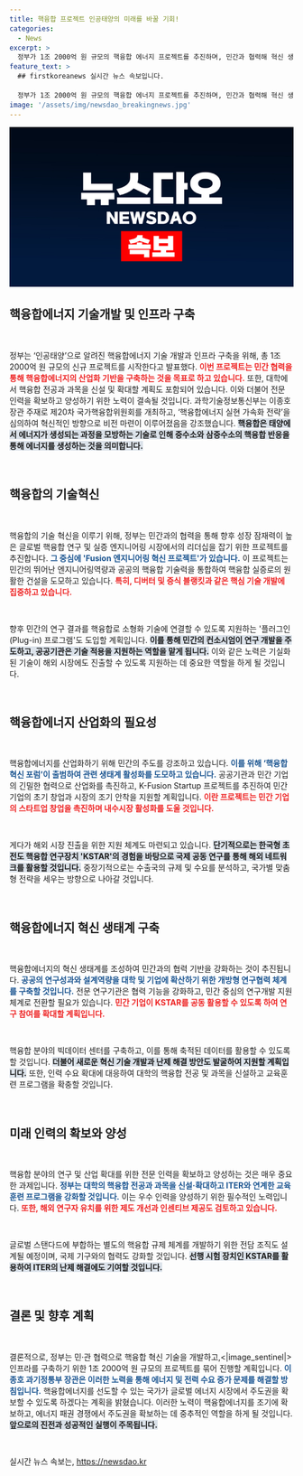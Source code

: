 ```yaml
---
title: 핵융합 프로젝트 인공태양의 미래를 바꿀 기회!
categories:
  - News
excerpt: >
  정부가 1조 2000억 원 규모의 핵융합 에너지 프로젝트를 추진하며, 민간과 협력해 혁신 생태계를 조성합니다. 미래 에너지 주권을 확보하기 위한 전략이 주목받고 있습니다. 
feature_text: >
  ## firstkoreanews 실시간 뉴스 속보입니다.

  정부가 1조 2000억 원 규모의 핵융합 에너지 프로젝트를 추진하며, 민간과 협력해 혁신 생태계를 조성합니다. 미래 에너지 주권을 확보하기 위한 전략이 주목받고 있습니다. 
image: '/assets/img/newsdao_breakingnews.jpg'
---
```


<p><img src="/assets/img/newsdao_breakingnews.jpg" alt="firstkoreanews 속보" /></p>

<h2 data-ke-size="size26">핵융합에너지 기술개발 및 인프라 구축</h2>

<p data-ke-size="size16">&nbsp;</p>

<p>정부는 ‘인공태양’으로 알려진 핵융합에너지 기술 개발과 인프라 구축을 위해, 총 1조 2000억 원 규모의 신규 프로젝트를 시작한다고 발표했다. <b><span style="color: #ee2323;">이번 프로젝트는 민간 협력을 통해 핵융합에너지의 산업화 기반을 구축하는 것을 목표로 하고 있습니다.</span></b> 또한, 대학에서 핵융합 전공과 과목을 신설 및 확대할 계획도 포함되어 있습니다. 이와 더불어 전문 인력을 확보하고 양성하기 위한 노력이 결속될 것입니다. 과학기술정보통신부는 이종호 장관 주재로 제20차 국가핵융합위원회를 개최하고, ‘핵융합에너지 실현 가속화 전략’을 심의하여 혁신적인 방향으로 비전 마련이 이루어졌음을 강조했습니다. <b><span style="background-color: #21538527;">핵융합은 태양에서 에너지가 생성되는 과정을 모방하는 기술로 인해 중수소와 삼중수소의 핵융합 반응을 통해 에너지를 생성하는 것을 의미합니다.</span></b></p>

<p data-ke-size="size16">&nbsp;</p>

<h2 data-ke-size="size26">핵융합의 기술혁신</h2>

<p data-ke-size="size16">&nbsp;</p>

<p>핵융합의 기술 혁신을 이루기 위해, 정부는 민간과의 협력을 통해 향후 성장 잠재력이 높은 글로벌 핵융합 연구 및 실증 엔지니어링 시장에서의 리더십을 잡기 위한 프로젝트를 추진합니다. <b><span style="color: #1a5490;">그 중심에 'Fusion 엔지니어링 혁신 프로젝트'가 있습니다.</span></b> 이 프로젝트는 민간의 뛰어난 엔지니어링역량과 공공의 핵융합 기술력을 통합하여 핵융합 실증로의 원활한 건설을 도모하고 있습니다. <b><span style="color: #ee2323;">특히, 디버터 및 증식 블랭킷과 같은 핵심 기술 개발에 집중하고 있습니다.</span></b> </p>

<p data-ke-size="size16">&nbsp;</p>

<p>향후 민간의 연구 결과를 핵융합로 소형화 기술에 연결할 수 있도록 지원하는 '플러그인(Plug-in) 프로그램'도 도입할 계획입니다. <b><span style="background-color: #21538527;">이를 통해 민간의 컨소시엄이 연구 개발을 주도하고, 공공기관은 기술 적용을 지원하는 역할을 맡게 됩니다.</span></b> 이와 같은 노력은 기실화된 기술이 해외 시장에도 진출할 수 있도록 지원하는 데 중요한 역할을 하게 될 것입니다.</p>

<p data-ke-size="size16">&nbsp;</p>

<h2 data-ke-size="size26">핵융합에너지 산업화의 필요성</h2>

<p data-ke-size="size16">&nbsp;</p>

<p>핵융합에너지를 산업화하기 위해 민간의 주도를 강조하고 있습니다. <b><span style="color: #1a5490;">이를 위해 ‘핵융합 혁신 포럼’이 출범하여 관련 생태계 활성화를 도모하고 있습니다.</span></b> 공공기관과 민간 기업의 긴밀한 협력으로 산업화를 촉진하고, K-Fusion Startup 프로젝트를 추진하여 민간 기업의 초기 창업과 시장의 조기 안착을 지원할 계획입니다. <b><span style="color: #ee2323;">이란 프로젝트는 민간 기업의 스타트업 창업을 촉진하며 내수시장 활성화를 도울 것입니다.</span></b></p>

<p data-ke-size="size16">&nbsp;</p>

<p>게다가 해외 시장 진출을 위한 지원 체계도 마련되고 있습니다. <b><span style="background-color: #21538527;">단기적으로는 한국형 초전도 핵융합 연구장치 'KSTAR'의 경험을 바탕으로 국제 공동 연구를 통해 해외 네트워크를 활용할 것입니다.</span></b> 중장기적으로는 수출국의 규제 및 수요를 분석하고, 국가별 맞춤형 전략을 세우는 방향으로 나아갈 것입니다.</p>

<p data-ke-size="size16">&nbsp;</p>

<h2 data-ke-size="size26">핵융합에너지 혁신 생태계 구축</h2>

<p data-ke-size="size16">&nbsp;</p>

<p>핵융합에너지의 혁신 생태계를 조성하여 민간과의 협력 기반을 강화하는 것이 추진됩니다. <b><span style="color: #1a5490;">공공의 연구성과와 설계역량을 대학 및 기업에 확산하기 위한 개방형 연구협력 체계를 구축할 것입니다.</span></b> 전문 연구기관은 협력 기능을 강화하고, 민간 중심의 연구개발 지원체계로 전환할 필요가 있습니다. <b><span style="color: #ee2323;">민간 기업이 KSTAR를 공동 활용할 수 있도록 하여 연구 참여를 확대할 계획입니다.</span></b></p>

<p data-ke-size="size16">&nbsp;</p>

<p>핵융합 분야의 빅데이터 센터를 구축하고, 이를 통해 축적된 데이터를 활용할 수 있도록 할 것입니다. <b><span style="background-color: #21538527;">더불어 새로운 혁신 기술 개발과 난제 해결 방안도 발굴하여 지원할 계획입니다.</span></b> 또한, 인력 수요 확대에 대응하여 대학의 핵융합 전공 및 과목을 신설하고 교육훈련 프로그램을 확충할 것입니다.</p>

<p data-ke-size="size16">&nbsp;</p>

<h2 data-ke-size="size26">미래 인력의 확보와 양성</h2>

<p data-ke-size="size16">&nbsp;</p>

<p>핵융합 분야의 연구 및 산업 확대를 위한 전문 인력을 확보하고 양성하는 것은 매우 중요한 과제입니다. <b><span style="color: #1a5490;">정부는 대학의 핵융합 전공과 과목을 신설·확대하고 ITER와 연계한 교육훈련 프로그램을 강화할 것입니다.</span></b> 이는 우수 인력을 양성하기 위한 필수적인 노력입니다. <b><span style="color: #ee2323;">또한, 해외 연구자 유치를 위한 제도 개선과 인센티브 제공도 검토하고 있습니다.</span></b> </p>

<p data-ke-size="size16">&nbsp;</p>

<p>글로벌 스탠다드에 부합하는 별도의 핵융합 규제 체계를 개발하기 위한 전담 조직도 설계될 예정이며, 국제 기구와의 협력도 강화할 것입니다. <b><span style="background-color: #21538527;">선행 시험 장치인 KSTAR를 활용하여 ITER의 난제 해결에도 기여할 것입니다.</span></b></p>

<p data-ke-size="size16">&nbsp;</p>

<h2 data-ke-size="size26">결론 및 향후 계획</h2>

<p data-ke-size="size16">&nbsp;</p>

<p>결론적으로, 정부는 민·관 협력으로 핵융합 혁신 기술을 개발하고,&lt;|image_sentinel|&gt; 인프라를 구축하기 위한 1조 2000억 원 규모의 프로젝트를 묶어 진행할 계획입니다. <b><span style="color: #1a5490;">이종호 과기정통부 장관은 이러한 노력을 통해 에너지 및 전력 수요 증가 문제를 해결할 방침입니다.</span></b> 핵융합에너지를 선도할 수 있는 국가가 글로벌 에너지 시장에서 주도권을 확보할 수 있도록 하겠다는 계획을 밝혔습니다. 이러한 노력이 핵융합에너지를 조기에 확보하고, 에너지 패권 경쟁에서 주도권을 확보하는 데 중추적인 역할을 하게 될 것입니다. <b><span style="background-color: #21538527;">앞으로의 진전과 성공적인 실행이 주목됩니다.</span></b></p>

<p data-ke-size="size16">&nbsp;</p>
실시간 뉴스 속보는, <a href="https://newsdao.kr" rel="dofollow">https://newsdao.kr</a>


